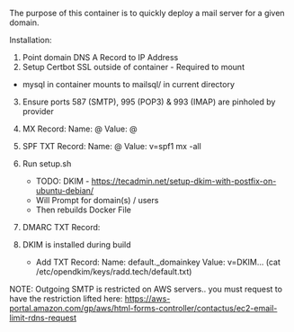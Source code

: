 The purpose of this container is to quickly deploy a mail server for a given domain.

Installation:

1. Point domain DNS A Record to IP Address
2. Setup Certbot SSL outside of container - Required to mount
- mysql in container mounts to mailsql/ in current directory

3. Ensure ports 587 (SMTP), 995 (POP3) & 993 (IMAP) are pinholed by provider
4. MX Record:
	Name: @
	Value: @
5. SPF TXT Record:
	Name: @
	Value: v=spf1 mx -all
6. Run setup.sh
	- TODO: DKIM - https://tecadmin.net/setup-dkim-with-postfix-on-ubuntu-debian/
	- Will Prompt for domain(s) / users
	- Then rebuilds Docker File
7. DMARC TXT Record:
	
8. DKIM is installed during build
	- Add TXT Record:
		Name: default._domainkey
		Value: v=DKIM... (cat /etc/opendkim/keys/radd.tech/default.txt)

NOTE: Outgoing SMTP is restricted on AWS servers.. you must request to have the
restriction lifted here:
https://aws-portal.amazon.com/gp/aws/html-forms-controller/contactus/ec2-email-limit-rdns-request

